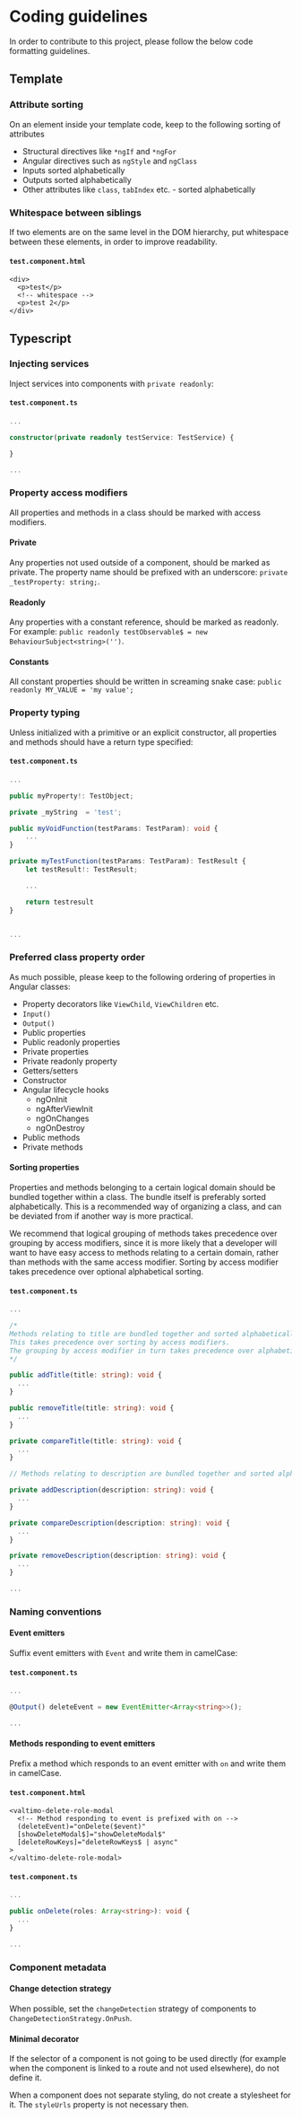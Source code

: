 # Coding guidelines

In order to contribute to this project, please follow the below code formatting guidelines.

## Template

### Attribute sorting

On an element inside your template code, keep to the following sorting of attributes

- Structural directives like `*ngIf` and `*ngFor`
- Angular directives such as `ngStyle` and `ngClass`
- Inputs sorted alphabetically
- Outputs sorted alphabetically
- Other attributes like `class`, `tabIndex` etc. - sorted alphabetically

### Whitespace between siblings

If two elements are on the same level in the DOM hierarchy, put whitespace between these elements,
in order to improve readability.

#### **`test.component.html`**

```angular2html
<div>
  <p>test</p>
  <!-- whitespace -->
  <p>test 2</p>
</div>
```

## Typescript

### Injecting services

Inject services into components with `private readonly`:

#### **`test.component.ts`**

```typescript
...

constructor(private readonly testService: TestService) {

}

...
```

### Property access modifiers

All properties and methods in a class should be marked with access modifiers.

#### Private

Any properties not used outside of a component, should be marked as private. The property name
should be prefixed with an underscore: `private _testProperty: string;`.

#### Readonly

Any properties with a constant reference, should be marked as readonly. For example:
`public readonly testObservable$ = new BehaviourSubject<string>('')`.

#### Constants

All constant properties should be written in screaming snake case:
`public readonly MY_VALUE = 'my value';`

### Property typing

Unless initialized with a primitive or an explicit constructor, all properties and methods should
have a return type specified:

#### **`test.component.ts`**

```typescript
...

public myProperty!: TestObject;

private _myString  = 'test';

public myVoidFunction(testParams: TestParam): void {
    ...
}

private myTestFunction(testParams: TestParam): TestResult {
    let testResult!: TestResult;

    ...

    return testresult
}


...
```

### Preferred class property order

As much possible, please keep to the following ordering of properties in Angular classes:

- Property decorators like `ViewChild`, `ViewChildren` etc.
- `Input()`
- `Output()`
- Public properties
- Public readonly properties
- Private properties
- Private readonly property
- Getters/setters
- Constructor
- Angular lifecycle hooks
  - ngOnInit
  - ngAfterViewInit
  - ngOnChanges
  - ngOnDestroy
- Public methods
- Private methods

#### Sorting properties

Properties and methods belonging to a certain logical domain should be bundled together within a
class. The bundle itself is preferably sorted alphabetically. This is a recommended way of
organizing a class, and can be deviated from if another way is more practical.

We recommend that logical grouping of methods takes precedence over grouping by access modifiers,
since it is more likely that a developer will want to have easy access to methods relating to a
certain domain, rather than methods with the same access modifier. Sorting by access modifier takes
precedence over optional alphabetical sorting.

#### **`test.component.ts`**

```typescript
...

/*
Methods relating to title are bundled together and sorted alphabetically.
This takes precedence over sorting by access modifiers.
The grouping by access modifier in turn takes precedence over alphabetical sorting.
*/

public addTitle(title: string): void {
  ...
}

public removeTitle(title: string): void {
  ...
}

private compareTitle(title: string): void {
  ...
}

// Methods relating to description are bundled together and sorted alphabetically

private addDescription(description: string): void {
  ...
}

private compareDescription(description: string): void {
  ...
}

private removeDescription(description: string): void {
  ...
}

...
```

### Naming conventions

#### Event emitters

Suffix event emitters with `Event` and write them in camelCase:

#### **`test.component.ts`**

```typescript
...

@Output() deleteEvent = new EventEmitter<Array<string>>();

...
```

#### Methods responding to event emitters

Prefix a method which responds to an event emitter with `on` and write them in camelCase.

#### **`test.component.html`**

```angular2html
<valtimo-delete-role-modal
  <!-- Method responding to event is prefixed with on -->
  (deleteEvent)="onDelete($event)"
  [showDeleteModal$]="showDeleteModal$"
  [deleteRowKeys]="deleteRowKeys$ | async"
>
</valtimo-delete-role-modal>
```

#### **`test.component.ts`**

```typescript
...

public onDelete(roles: Array<string>): void {
  ...
}

...
```

### Component metadata

#### Change detection strategy

When possible, set the `changeDetection` strategy of components to `ChangeDetectionStrategy.OnPush`.

#### Minimal decorator

If the selector of a component is not going to be used directly (for example when the component is
linked to a route and not used elsewhere), do not define it.

When a component does not separate styling, do not create a stylesheet for it. The `styleUrls`
property is not necessary then.
